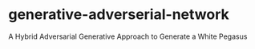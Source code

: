 # generative-adverserial-network
A Hybrid Adversarial Generative Approach to Generate a White Pegasus
